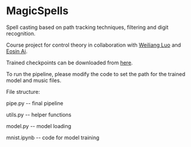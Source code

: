 # MagicSpells
Spell casting based on path tracking techniques, filtering and digit recognition.

Course project for control theory in collaboration with [Weiliang Luo](https://github.com/Benzoin96485) and [Eosin Ai](https://github.com/Aitensa).

Trained checkpoints can be downloaded from [here](https://disk.pku.edu.cn:443/link/267E38C56C9E7EB16EF8CC7E1C0EEC95).

To run the pipeline, please modify the code to set the path for the trained model and music files.

File structure:

pipe.py -- final pipeline

utils.py -- helper functions

model.py -- model loading

mnist.ipynb -- code for model training